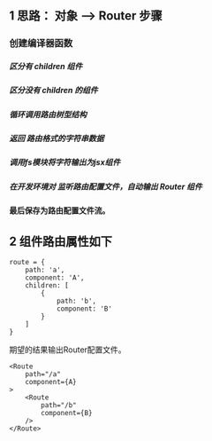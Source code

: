 ## 1 思路： 对象 -->  Router 步骤
### 创建编译器函数
##### 区分有 children 组件
##### 区分没有 children 的组件
##### 循环调用路由树型结构
   
##### 返回 路由格式的字符串数据

##### 调用fs模块将字符输出为jsx组件

##### 在开发环境对 监听路由配置文件，自动输出 Router 组件

#### 最后保存为路由配置文件流。

## 2 组件路由属性如下
```
route = {
    path: 'a',
    component: 'A',
    children: [
        {
            path: 'b',
            component: 'B'
        }
    ]
}
```
期望的结果输出Router配置文件。 <br>
```
<Route
    path="/a"
    component={A}
>
    <Route
        path="/b"
        component={B}
    />
</Route>
```
